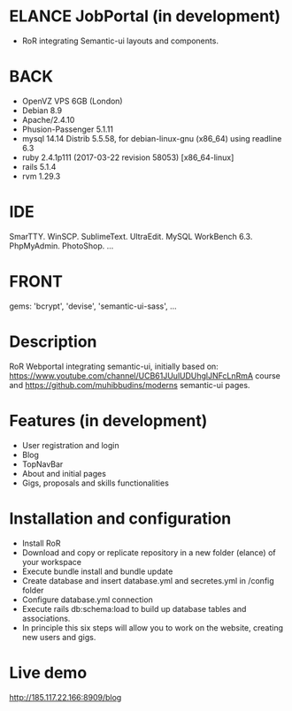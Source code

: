 # ELANCE JobPortal (in development)
- RoR integrating Semantic-ui layouts and components.

# BACK 
- OpenVZ VPS 6GB (London)
- Debian 8.9
- Apache/2.4.10
- Phusion-Passenger 5.1.11
- mysql 14.14 Distrib 5.5.58, for debian-linux-gnu (x86_64) using readline 6.3
- ruby 2.4.1p111 (2017-03-22 revision 58053) [x86_64-linux]
- rails 5.1.4
- rvm 1.29.3

# IDE
SmarTTY. WinSCP. SublimeText. UltraEdit. MySQL WorkBench 6.3. PhpMyAdmin. PhotoShop. ...

# FRONT 
gems: 'bcrypt', 'devise', 'semantic-ui-sass', ...


# Description
RoR Webportal integrating semantic-ui, initially based on: 
https://www.youtube.com/channel/UCB61JUulUDUhglJNFcLnRmA course 
and https://github.com/muhibbudins/moderns semantic-ui pages.

# Features (in development)
- User registration and login
- Blog
- TopNavBar
- About and initial pages
- Gigs, proposals and skills functionalities 

# Installation and configuration
- Install RoR
- Download and copy or replicate repository in a new folder (elance) of your workspace
- Execute bundle install and bundle update
- Create database and insert database.yml and secretes.yml in /config folder
- Configure database.yml connection
- Execute rails db:schema:load to build up database tables and associations.
- In principle this six steps will allow you to work on the website, creating new users and gigs.

# Live demo
http://185.117.22.166:8909/blog
